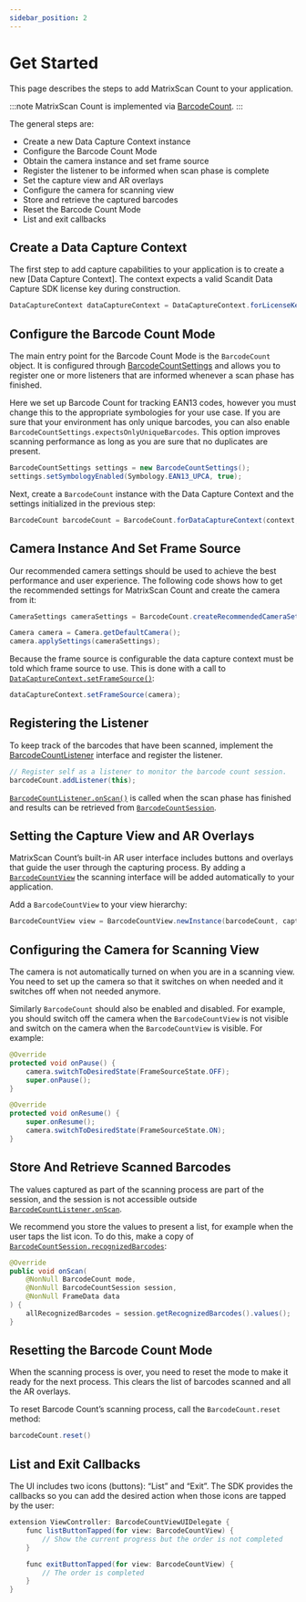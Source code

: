 ```yaml
---
sidebar_position: 2
---
```


# Get Started

This page describes the steps to add MatrixScan Count to your application.

:::note
MatrixScan Count is implemented via [BarcodeCount](https://docs.scandit.com/data-capture-sdk/android/barcode-capture/api/barcode-count.html#class-scandit.datacapture.barcode.count.BarcodeCount).
:::

The general steps are:

- Create a new Data Capture Context instance
- Configure the Barcode Count Mode
- Obtain the camera instance and set frame source
- Register the listener to be informed when scan phase is complete
- Set the capture view and AR overlays
- Configure the camera for scanning view
- Store and retrieve the captured barcodes
- Reset the Barcode Count Mode
- List and exit callbacks

## Create a Data Capture Context

The first step to add capture capabilities to your application is to create a new [Data Capture Context]. The context expects a valid Scandit Data Capture SDK license key during construction.

```java
DataCaptureContext dataCaptureContext = DataCaptureContext.forLicenseKey("-- ENTER YOUR SCANDIT LICENSE KEY HERE --");
```

## Configure the Barcode Count Mode

The main entry point for the Barcode Count Mode is the `BarcodeCount` object. It is configured through [BarcodeCountSettings](https://docs.scandit.com/data-capture-sdk/android/barcode-capture/api/barcode-count.html#class-scandit.datacapture.barcode.count.BarcodeCountSettings) and allows you to register one or more listeners that are informed whenever a scan phase has finished.

Here we set up Barcode Count for tracking EAN13 codes, however you must change this to the appropriate symbologies for your use case. If you are sure that your environment has only unique barcodes, you can also enable `BarcodeCountSettings.expectsOnlyUniqueBarcodes`. This option improves scanning performance as long as you are sure that no duplicates are present.

```java
BarcodeCountSettings settings = new BarcodeCountSettings();
settings.setSymbologyEnabled(Symbology.EAN13_UPCA, true);
```

Next, create a `BarcodeCount` instance with the Data Capture Context and the settings initialized in the previous step:

```java
BarcodeCount barcodeCount = BarcodeCount.forDataCaptureContext(context, settings);
```

## Camera Instance And Set Frame Source

Our recommended camera settings should be used to achieve the best performance and user experience. The following code shows how to get the recommended settings for MatrixScan Count and create the camera from it:

```java
CameraSettings cameraSettings = BarcodeCount.createRecommendedCameraSettings();

Camera camera = Camera.getDefaultCamera();
camera.applySettings(cameraSettings);
```

Because the frame source is configurable the data capture context must be told which frame source to use. This is done with a call to [`DataCaptureContext.setFrameSource()`](https://docs.scandit.com/data-capture-sdk/android/core/api/data-capture-context.html#method-scandit.datacapture.core.DataCaptureContext.SetFrameSourceAsync):

```java
dataCaptureContext.setFrameSource(camera);
```

## Registering the Listener

To keep track of the barcodes that have been scanned, implement the [BarcodeCountListener](https://docs.scandit.com/data-capture-sdk/android/barcode-capture/api/barcode-count-listener.html#interface-scandit.datacapture.barcode.count.IBarcodeCountListener) interface and register the listener.

```java
// Register self as a listener to monitor the barcode count session.
barcodeCount.addListener(this);
```

[`BarcodeCountListener.onScan()`](https://docs.scandit.com/data-capture-sdk/android/barcode-capture/api/barcode-count-listener.html#method-scandit.datacapture.barcode.count.IBarcodeCountListener.OnScan) is called when the scan phase has finished and results can be retrieved from [`BarcodeCountSession`](https://docs.scandit.com/data-capture-sdk/android/barcode-capture/api/barcode-count-session.html#class-scandit.datacapture.barcode.count.BarcodeCountSession).

## Setting the Capture View and AR Overlays

MatrixScan Count’s built-in AR user interface includes buttons and overlays that guide the user through the capturing process. By adding a [`BarcodeCountView`](https://docs.scandit.com/data-capture-sdk/android/barcode-capture/api/ui/barcode-count-view.html#class-scandit.datacapture.barcode.count.ui.BarcodeCountView) the scanning interface will be added automatically to your application.

Add a `BarcodeCountView` to your view hierarchy:

```java
BarcodeCountView view = BarcodeCountView.newInstance(barcodeCount, captureView);
```

## Configuring the Camera for Scanning View

The camera is not automatically turned on when you are in a scanning view. You need to set up the camera so that it switches on when needed and it switches off when not needed anymore.

Similarly `BarcodeCount` should also be enabled and disabled. For example, you should switch off the camera when the `BarcodeCountView` is not visible and switch on the camera when the `BarcodeCountView` is visible. For example:

```java
@Override
protected void onPause() {
    camera.switchToDesiredState(FrameSourceState.OFF);
    super.onPause();
}

@Override
protected void onResume() {
    super.onResume();
    camera.switchToDesiredState(FrameSourceState.ON);
}
```

## Store And Retrieve Scanned Barcodes

The values captured as part of the scanning process are part of the session, and the session is not accessible outside [`BarcodeCountListener.onScan`](https://docs.scandit.com/data-capture-sdk/android/barcode-capture/api/barcode-count-listener.html#method-scandit.datacapture.barcode.count.IBarcodeCountListener.OnScan).

We recommend you store the values to present a list, for example when the user taps the list icon. To do this, make a copy of [`BarcodeCountSession.recognizedBarcodes`](https://docs.scandit.com/data-capture-sdk/android/barcode-capture/api/barcode-count-session.html#property-scandit.datacapture.barcode.count.BarcodeCountSession.RecognizedBarcodes):

```java
@Override
public void onScan(
    @NonNull BarcodeCount mode,
    @NonNull BarcodeCountSession session,
    @NonNull FrameData data
) {
    allRecognizedBarcodes = session.getRecognizedBarcodes().values();
}
```

## Resetting the Barcode Count Mode

When the scanning process is over, you need to reset the mode to make it ready for the next process. This clears the list of barcodes scanned and all the AR overlays.

To reset Barcode Count’s scanning process, call the `BarcodeCount.reset` method:

```java
barcodeCount.reset()
```

## List and Exit Callbacks

The UI includes two icons (buttons): “List” and “Exit”. The SDK provides the callbacks so you can add the desired action when those icons are tapped by the user:

```java
extension ViewController: BarcodeCountViewUIDelegate {
    func listButtonTapped(for view: BarcodeCountView) {
        // Show the current progress but the order is not completed
    }

    func exitButtonTapped(for view: BarcodeCountView) {
        // The order is completed
    }
}
```
